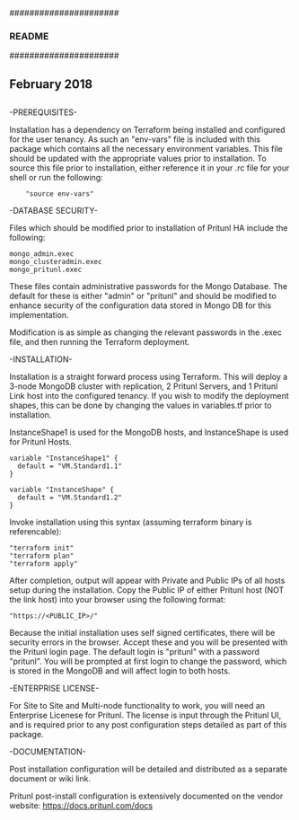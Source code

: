 ######################
### README ###########
######################
## February 2018
## 

-PREREQUISITES-

Installation has a dependency on Terraform being installed and configured for the user tenancy.   As such an "env-vars" file is included with this package which contains all the necessary environment variables.  This file should be updated with the appropriate values prior to installation.  To source this file prior to installation, either reference it in your .rc file for your shell or run the following:

        "source env-vars"

-DATABASE SECURITY-

Files which should be modified prior to installation of Pritunl HA include the following:

	mongo_admin.exec
	mongo_clusteradmin.exec
	mongo_pritunl.exec

These files contain administrative passwords for the Mongo Database.  The default for these is either "admin" or "pritunl" and should be modified to enhance security of the configuration data stored in Mongo DB for this implementation.

Modification is as simple as changing the relevant passwords in the .exec file, and then running the Terraform deployment.

-INSTALLATION-

Installation is a straight forward process using Terraform.  This will deploy a 3-node MongoDB cluster with replication, 2 Pritunl Servers, and 1 Pritunl Link host into the configured tenancy.   If you wish to modify the deployment shapes, this can be done by changing the values in variables.tf prior to installation.   

InstanceShape1 is used for the MongoDB hosts, and InstanceShape is used for Pritunl Hosts.

	variable "InstanceShape1" {
	  default = "VM.Standard1.1"
	}

	variable "InstanceShape" {
	  default = "VM.Standard1.2"
	}

Invoke installation using this syntax (assuming terraform binary is referencable):

	"terraform init"
	"terraform plan"
	"terraform apply"

After completion, output will appear with Private and Public IPs of all hosts setup during the installation.  Copy the Public IP of either Pritunl host (NOT the link host) into your browser using the following format:

	"https://<PUBLIC_IP>/"

Because the initial installation uses self signed certificates, there will be security errors in the browser.  Accept these and you will be presented with the Pritunl login page.  The default login is "pritunl" with a password "pritunl".   You will be prompted at first login to change the password, which is stored in the MongoDB and will affect login to both hosts.

-ENTERPRISE LICENSE-

For Site to Site and Multi-node functionality to work, you will need an Enterprise Licenese for Pritunl.  The license is input through the Pritunl UI, and is required prior to any post configuration steps detailed as part of this package.

-DOCUMENTATION-

Post installation configuration will be detailed and distributed as a separate document or wiki link.  

Pritunl post-install configuration is extensively documented on the vendor website: https://docs.pritunl.com/docs
